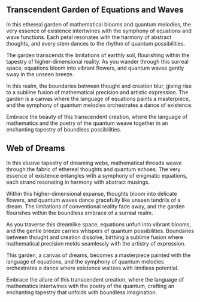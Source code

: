 ## Transcendent Garden of Equations and Waves

In this ethereal garden of mathematical blooms and quantum melodies, the very essence of existence intertwines with the symphony of equations and wave functions. Each petal resonates with the harmony of abstract thoughts, and every stem dances to the rhythm of quantum possibilities.

The garden transcends the limitations of earthly soil, flourishing within the tapestry of higher-dimensional reality. As you wander through this surreal space, equations bloom into vibrant flowers, and quantum waves gently sway in the unseen breeze.

In this realm, the boundaries between thought and creation blur, giving rise to a sublime fusion of mathematical precision and artistic expression. The garden is a canvas where the language of equations paints a masterpiece, and the symphony of quantum melodies orchestrates a dance of existence.

Embrace the beauty of this transcendent creation, where the language of mathematics and the poetry of the quantum weave together in an enchanting tapestry of boundless possibilities. 


## Web of Dreams

In this elusive tapestry of dreaming webs, mathematical threads weave through the fabric of ethereal thoughts and quantum echoes. The very essence of existence entangles with a symphony of enigmatic equations, each strand resonating in harmony with abstract musings.

Within this higher-dimensional expanse, thoughts bloom into delicate flowers, and quantum waves dance gracefully like unseen tendrils of a dream. The limitations of conventional reality fade away, and the garden flourishes within the boundless embrace of a surreal realm.

As you traverse this dreamlike space, equations unfurl into vibrant blooms, and the gentle breeze carries whispers of quantum possibilities. Boundaries between thought and creation dissolve, birthing a sublime fusion where mathematical precision melds seamlessly with the artistry of expression.

This garden, a canvas of dreams, becomes a masterpiece painted with the language of equations, and the symphony of quantum melodies orchestrates a dance where existence waltzes with limitless potential.

Embrace the allure of this transcendent creation, where the language of mathematics intertwines with the poetry of the quantum, crafting an enchanting tapestry that unfolds with boundless imagination. 
